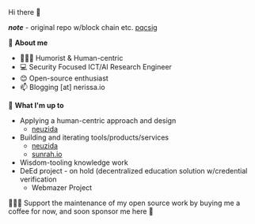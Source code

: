 Hi there 👋 

***note*** - original repo w/block chain etc. [pqcsig](https://github.com/PQCSig) 

📃 **About me**

- 👩🏽‍💻 Humorist & Human-centric 
- 💻 Security Focused ICT/AI Research Engineer
- 😊 Open-source enthusiast
- 📫 Blogging [at] nerissa.io 
&nbsp;

🌱 **What I'm up to**
- Applying a human-centric approach and design 
  - [neuzida](https://neuzida.ai)
- Building and iterating tools/products/services  
  - [neuzida](https://neuzida.ai)
  - [sunrah.io](https://surah.io)
- Wisdom-tooling knowledge work 
- DeEd project - on hold (decentralized education solution w/credential verification
   - Webmazer Project

👩🏽‍💻 Support the maintenance of my open source work by buying me a coffee for now, and soon sponsor me here  🤗
